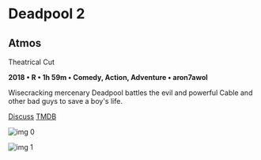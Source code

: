 # Deadpool 2

## Atmos

Theatrical Cut

**2018 • R • 1h 59m • Comedy, Action, Adventure • aron7awol**

Wisecracking mercenary Deadpool battles the evil and powerful Cable and other bad guys to save a boy's life.

[Discuss](https://www.avsforum.com/threads/bass-eq-for-filtered-movies.2995212/post-56662114)  [TMDB](383498)

![img 0](https://i.imgur.com/oqG3qMx.jpg)

![img 1](https://i.imgur.com/0XxXhCm.png)

